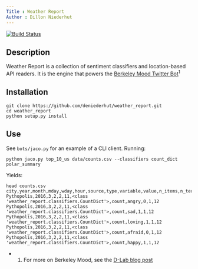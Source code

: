 ```yaml
---
Title : Weather Report
Author : Dillon Niederhut
---
```


[![Build Status](https://travis-ci.org/deniederhut/weather_report.svg?branch=master)](https://travis-ci.org/deniederhut/weather_report)

## Description

Weather Report is a collection of sentiment classifiers and location-based API readers. It is the engine that powers the [Berkeley Mood Twitter Bot](https://twitter.com/BerkeleyMood)<sup>1</sup>

## Installation

```
git clone https://github.com/deniederhut/weather_report.git
cd weather_report
python setup.py install
```

## Use

See `bots/jaco.py` for an example of a CLI client. Running:

```
python jaco.py top_10_us data/counts.csv --classifiers count_dict polar_summary
```

Yields:

```
head counts.csv
city,year,month,mday,wday,hour,source,type,variable,value,n_items,n_terms
Pythopolis,2016,3,2,2,11,<class 'weather_report.classifiers.CountDict'>,count,angry,0,1,12
Pythopolis,2016,3,2,2,11,<class 'weather_report.classifiers.CountDict'>,count,sad,1,1,12
Pythopolis,2016,3,2,2,11,<class 'weather_report.classifiers.CountDict'>,count,loving,1,1,12
Pythopolis,2016,3,2,2,11,<class 'weather_report.classifiers.CountDict'>,count,afraid,0,1,12
Pythopolis,2016,3,2,2,11,<class 'weather_report.classifiers.CountDict'>,count,happy,1,1,12
```



* 1. For more on Berkeley Mood, see the [D-Lab blog post](http://dlab.berkeley.edu/blog/berkeley-mood-twitter-and-python)
